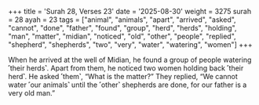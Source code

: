 +++
title = 'Surah 28, Verses 23'
date = '2025-08-30'
weight = 3275
surah = 28
ayah = 23
tags = ["animal", "animals", "apart", "arrived", "asked", "cannot", "done", "father", "found", "group", "herd", "herds", "holding", "man", "matter", "midian", "noticed", "old", "other", "people", "replied", "shepherd", "shepherds", "two", "very", "water", "watering", "women"]
+++

When he arrived at the well of Midian, he found a group of people watering ˹their herds˺. Apart from them, he noticed two women holding back ˹their herd˺. He asked ˹them˺, “What is the matter?” They replied, “We cannot water ˹our animals˺ until the ˹other˺ shepherds are done, for our father is a very old man.”